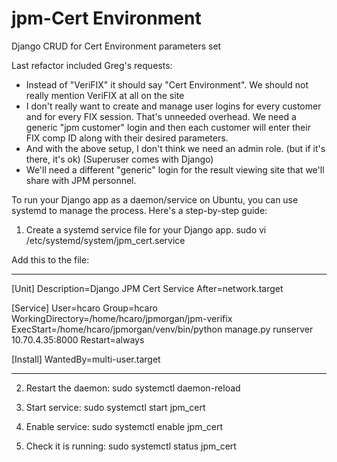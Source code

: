 # jpm-Cert Environment
Django CRUD for Cert Environment parameters set

Last refactor included Greg's requests:

- Instead of "VeriFIX" it should say "Cert Environment".  We should not really mention VeriFIX at all on the site
- I don't really want to create and manage user logins for every customer and for every FIX session.
  That's unneeded overhead.  We need a generic "jpm customer" login and then each customer will enter 
  their FIX comp ID along with their desired parameters.
- And with the above setup, I don't think we need an admin role.  (but if it's there, it's ok)
  (Superuser comes with Django)
- We'll need a different "generic" login for the result viewing site that we'll share with JPM personnel.

To run your Django app as a daemon/service on Ubuntu, you can use systemd to manage the process.
Here's a step-by-step guide:

1. Create a systemd service file for your Django app.
   sudo vi /etc/systemd/system/jpm_cert.service

Add this to the file:
*********************
[Unit]
Description=Django JPM Cert Service
After=network.target

[Service]
User=hcaro
Group=hcaro
WorkingDirectory=/home/hcaro/jpmorgan/jpm-verifix
ExecStart=/home/hcaro/jpmorgan/venv/bin/python manage.py runserver 10.70.4.35:8000
Restart=always

[Install]
WantedBy=multi-user.target 
***************************

2. Restart the daemon:
   sudo systemctl daemon-reload

3. Start service:
   sudo systemctl start jpm_cert

4. Enable service:
   sudo systemctl enable jpm_cert

5. Check it is running:
   sudo systemctl status jpm_cert
